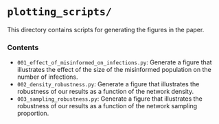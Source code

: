 # `plotting_scripts/`

This directory contains scripts for generating the figures in the paper.

### Contents
- `001_effect_of_misinformed_on_infections.py`: Generate a figure that illustrates the effect of the size of the misinformed population on the number of infections.
- `002_density_robustness.py`: Generate a figure that illustrates the robustness of our results as a function of the network density.
- `003_sampling_robustness.py`: Generate a figure that illustrates the robustness of our results as a function of the network sampling proportion.